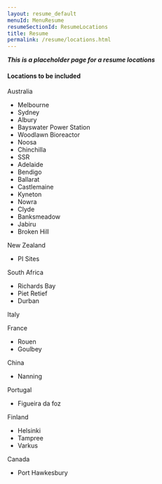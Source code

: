 ```yaml
---
layout: resume_default
menuId: MenuResume
resumeSectionId: ResumeLocations
title: Resume
permalink: /resume/locations.html
---
```


***This is a placeholder page for a resume locations***

#### Locations to be included

Australia
- Melbourne
- Sydney
- Albury
- Bayswater Power Station
- Woodlawn Bioreactor
- Noosa
- Chinchilla
- SSR
- Adelaide
- Bendigo
- Ballarat
- Castlemaine
- Kyneton
- Nowra
- Clyde
- Banksmeadow
- Jabiru
- Broken Hill

New Zealand
- PI Sites

South Africa
- Richards Bay
- Piet Retief
- Durban

Italy

France
- Rouen
- Goulbey

China
- Nanning

Portugal
- Figueira da foz

Finland
- Helsinki
- Tampree
- Varkus

Canada
- Port Hawkesbury

<div id="map"></div>

<script src="https://maps.googleapis.com/maps/api/js?key=AIzaSyDu4ASTg8x8FMkE76ywBkHthVo0xMHJwYc&callback=initMap" async defer></script>
